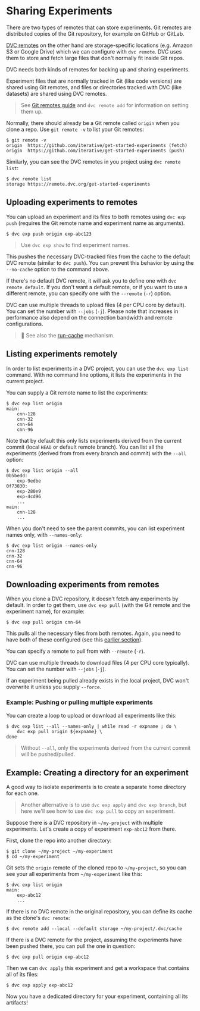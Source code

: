 # Sharing Experiments

There are two types of remotes that can store experiments. Git remotes are
distributed copies of the Git repository, for example on GitHub or GitLab.

[DVC remotes](/doc/command-reference/remote) on the other hand are
storage-specific locations (e.g. Amazon S3 or Google Drive) which we can
configure with `dvc remote`. DVC uses them to store and fetch large files that
don't normally fit inside Git repos.

DVC needs both kinds of remotes for backing up and sharing experiments.

Experiment files that are normally tracked in Git (like code versions) are
shared using Git remotes, and files or directories tracked with DVC (like
datasets) are shared using DVC remotes.

> See [Git remotes guide] and `dvc remote add` for information on setting them
> up.

[git remotes guide]:
  https://git-scm.com/book/en/v2/Git-Basics-Working-with-Remotes

Normally, there should already be a Git remote called `origin` when you clone a
repo. Use `git remote -v` to list your Git remotes:

```dvc
$ git remote -v
origin  https://github.com/iterative/get-started-experiments (fetch)
origin  https://github.com/iterative/get-started-experiments (push)
```

Similarly, you can see the DVC remotes in you project using `dvc remote list`:

```dvc
$ dvc remote list
storage https://remote.dvc.org/get-started-experiments
```

## Uploading experiments to remotes

You can upload an experiment and its files to both remotes using `dvc exp push`
(requires the Git remote name and experiment name as arguments).

```dvc
$ dvc exp push origin exp-abc123
```

> Use `dvc exp show` to find experiment names.

This pushes the necessary DVC-tracked files from the cache to the default DVC
remote (similar to `dvc push`). You can prevent this behavior by using the
`--no-cache` option to the command above.

If there's no default DVC remote, it will ask you to define one with
`dvc remote default`. If you don't want a default remote, or if you want to use
a different remote, you can specify one with the `--remote` (`-r`) option.

DVC can use multiple threads to upload files (4 per CPU core by default). You
can set the number with `--jobs` (`-j`). Please note that increases in
performance also depend on the connection bandwidth and remote configurations.

> 📖 See also the [run-cache] mechanism.

[run-cache]: /doc/user-guide/project-structure/internal-files#run-cache

## Listing experiments remotely

In order to list experiments in a DVC project, you can use the `dvc exp list`
command. With no command line options, it lists the experiments in the current
project.

You can supply a Git remote name to list the experiments:

```dvc
$ dvc exp list origin
main:
    cnn-128
    cnn-32
    cnn-64
    cnn-96
```

Note that by default this only lists experiments derived from the current commit
(local `HEAD` or default remote branch). You can list all the experiments
(derived from from every branch and commit) with the `--all` option:

```dvc
$ dvc exp list origin --all
0b5bedd:
    exp-9edbe
0f73830:
    exp-280e9
    exp-4cd96
    ...
main:
    cnn-128
    ...
```

When you don't need to see the parent commits, you can list experiment names
only, with `--names-only`:

```dvc
$ dvc exp list origin --names-only
cnn-128
cnn-32
cnn-64
cnn-96
```

## Downloading experiments from remotes

When you clone a DVC repository, it doesn't fetch any experiments by default. In
order to get them, use `dvc exp pull` (with the Git remote and the experiment
name), for example:

```dvc
$ dvc exp pull origin cnn-64
```

This pulls all the necessary files from both remotes. Again, you need to have
both of these configured (see this
[earlier section](#prepare-remotes-to-share-experiments)).

You can specify a remote to pull from with `--remote` (`-r`).

DVC can use multiple threads to download files (4 per CPU core typically). You
can set the number with `--jobs` (`-j`).

If an experiment being pulled already exists in the local project, DVC won't
overwrite it unless you supply `--force`.

### Example: Pushing or pulling multiple experiments

You can create a loop to upload or download all experiments like this:

```dvc
$ dvc exp list --all --names-only | while read -r expname ; do \
    dvc exp pull origin ${expname} \
done
```

> Without `--all`, only the experiments derived from the current commit will be
> pushed/pulled.

## Example: Creating a directory for an experiment

A good way to isolate experiments is to create a separate home directory for
each one.

> Another alternative is to use `dvc exp apply` and `dvc exp branch`, but here
> we'll see how to use `dvc exp pull` to copy an experiment.

Suppose there is a <abbr>DVC repository</abbr> in `~/my-project` with multiple
experiments. Let's create a copy of experiment `exp-abc12` from there.

First, clone the repo into another directory:

```dvc
$ git clone ~/my-project ~/my-experiment
$ cd ~/my-experiment
```

Git sets the `origin` remote of the cloned repo to `~/my-project`, so you can
see your all experiments from `~/my-experiment` like this:

```dvc
$ dvc exp list origin
main:
	exp-abc12
	...
```

If there is no DVC remote in the original repository, you can define its
<abbr>cache</abbr> as the clone's `dvc remote`:

```dvc
$ dvc remote add --local --default storage ~/my-project/.dvc/cache
```

If there is a DVC remote for the project, assuming the experiments have been
pushed there, you can pull the one in question:

```dvc
$ dvc exp pull origin exp-abc12
```

Then we can `dvc apply` this experiment and get a <abbr>workspace</abbr> that
contains all of its files:

```dvc
$ dvc exp apply exp-abc12
```

Now you have a dedicated directory for your experiment, containing all its
artifacts!
